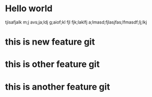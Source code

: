 # Hello world
tjisafjalk m;j avs;ja;ldj g;aiof;kl fjl fjk;laklfj a;lmasd;fjlasjfas;lfmasdf;lj;lkj
<h1>this is new feature git<h1>
<h1>this is other feature git<h1>
<h1>this is another feature git<h1>
